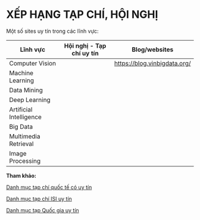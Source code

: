 # XẾP HẠNG TẠP CHÍ, HỘI NGHỊ

Một số sites uy tín trong các lĩnh vực:

| Lĩnh vực                | Hội nghị - Tạp chí uy tín | Blog/websites                |
| ----------------------- | ------------------------- | ---------------------------- |
| Computer Vision         |                           | https://blog.vinbigdata.org/ |
| Machine Learning        |                           |                              |
| Data Mining             |                           |                              |
| Deep Learning           |                           |                              |
| Artificial Intelligence |                           |                              |
| Big Data                |                           |                              |
| Multimedia Retrieval    |                           |                              |
| Image Processing        |                           |                              |



**Tham khảo:**

[Danh mục tạp chí quốc tế có uy tín](https://nafosted.gov.vn/wp-content/uploads/2019/08/Quoc-te-uy-tin-Final.pdf)

[Danh mục tạp chí ISI uy tín](https://nafosted.gov.vn/wp-content/uploads/2019/08/ISI-uy-tin-Final-1.pdf)

[Danh mục tạp Quốc gia uy tín](https://nafosted.gov.vn/wp-content/uploads/2019/08/Quoc-gia-uy-tin-Final-2.pdf)



